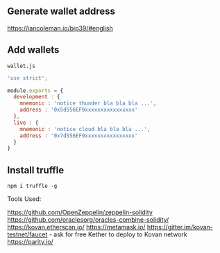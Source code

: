 ## Generate wallet address

https://iancoleman.io/bip39/#english

## Add wallets

`wallet.js`

```javascript
'use strict';

module.exports = {
  development : {
    mnemonic : 'notice thunder bla bla bla ...',
    address : '0x5d556EF9xxxxxxxxxxxxxxxx'
  },
  live : {
    mnemonic : 'notice cloud bla bla bla ...',
    address : '0x7d556EF9xxxxxxxxxxxxxxxx'
  }
}
```

## Install truffle
`npm i truffle -g`

Tools Used:

https://github.com/OpenZeppelin/zeppelin-solidity
https://github.com/oraclesorg/oracles-combine-solidity/
https://kovan.etherscan.io/
https://metamask.io/
https://gitter.im/kovan-testnet/faucet - ask for free Kether to deploy to Kovan network
https://parity.io/